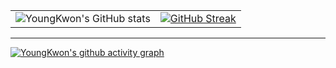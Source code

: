 
<table width="100%">
  <tr>
    <td align="center">
      <img src="https://github-readme-stats.vercel.app/api?username=K0ykwon&show_icons=true&theme=dark&hide_border=true" alt="YoungKwon's GitHub stats"/>
    </td>
    <td align="center">
      <a href="https://git.io/streak-stats">
        <img src="https://streak-stats.demolab.com?user=K0ykwon&theme=dark&hide_border=true" alt="GitHub Streak" />
      </a>
    </td>
  </tr>
</table>

---

[![YoungKwon's github activity graph](https://github-readme-activity-graph.vercel.app/graph?username=K0ykwon&theme=github-compact&hide_border=true)](https://github.com/ashutosh00710/github-readme-activity-graph)
